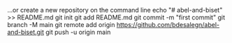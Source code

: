 …or create a new repository on the command line
echo "# abel-and-biset" >> README.md
git init
git add README.md
git commit -m "first commit"
git branch -M main
git remote add origin https://github.com/bdesalegn/abel-and-biset.git
git push -u origin main
